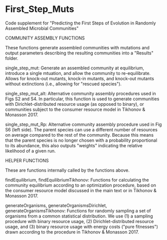 # First_Step_Muts
Code supplement for "Predicting the First Steps of Evolution in Randomly Assembled Microbial Communities"

COMMUNITY ASSEMBLY FUNCTIONS

These functions generate assembled communities with mutations and output parameters describing the resulting communities into a "Results" folder.

single_step_mut: Generate an assembled community at equilibrium, introduce a single mtuation, and allow the community to re-equilibrate. Allows for knock-out mutants, knock-in mutants, and knock-out mutants without extinctions (i.e., allowing for "rescued species").

single_step_mut_alt: Alternative community assembly procedures used in Figs S2 and S4. In particular, this function is used to generate communities with Dirichlet-distributed resource usage (as opposed to binary), or communities subject to the consumer resource model in Tikhonov & Monasson 2017.

single_step_mut_Rp: Alternative community assembly procedure used in Fig S6 (left side). The parent species can use a different number of resources on average compared to the rest of the community. Because this means that the parent species is no longer chosen with a probability proportional to its abundance, this also outputs "weights" indicating the relative likelihood of a given run.


HELPER FUNCTIONS

These are functions internally called by the functions above.

findEquilibrium, findEquilibriumTikhonov: Functions for calculating the community equilibrium according to an optimization procedure, based on the consumer resource model discussed in the main text or in Tikhonov & Monasson 2017.

generateOrganisms, generateOrganismsDirichlet, generateOrganismsTikhonov: Functions for randomly sampling a set of organisms from a common statistical distribution. We use (1) a sampling procedure with binary resource usage, (2) Dirichlet-distributed resource usage, and (3) binary resource usage with energy costs ("pure fitnesses") drawn according to the procedure in Tikhonov & Monasson 2017.

